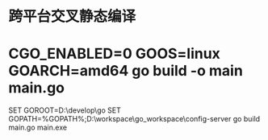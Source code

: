 # 跨平台交叉静态编译
# CGO_ENABLED=0 GOOS=linux GOARCH=amd64 go build -o main main.go

SET GOROOT=D:\develop\go
SET GOPATH=%GOPATH%;D:\workspace\go_workspace\config-server
go build main.go
main.exe